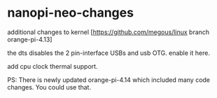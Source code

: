 # nanopi-neo-changes
additional changes to kernel [https://github.com/megous/linux branch orange-pi-4.13]

the dts disables the 2 pin-interface USBs and usb OTG.
enable it here.

add cpu clock thermal support.

PS: There is newly updated orange-pi-4.14 which included many code changes. You could use that.
